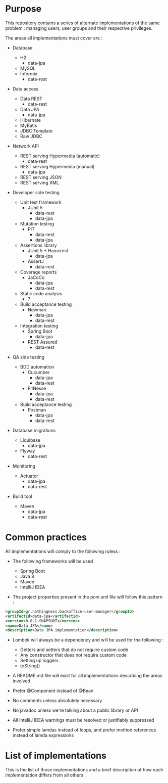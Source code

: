 # Purpose
This repository contains a series of alternate implementations of the same 
problem : managing users, user groups and their respective privileges.

The areas all implementations must cover are :

* Database
    - H2
        - data-jpa
    - MySQL
    - Informix
        - data-rest

* Data access
    - Data REST
        - data-rest
    - Data JPA
        - data-jpa
    - Hibernate
    - MyBatis
    - JDBC Template
    - Raw JDBC

* Network API
    - REST serving Hypermedia (automatic)
        - data-rest
    - REST serving Hypermedia (manual)
        - data-jpa
    - REST serving JSON
    - REST serving XML

* Developer side testing
    - Unit test framework
        - JUnit 5
            - data-rest
            - data-jpa
    - Mutation testing
        - PIT
            - data-rest
            - data-jpa
    - Assertions library
        - JUnit 5 + Hamcrest
            - data-jpa
        - AssertJ
            - data-rest
    - Coverage reports
        - JaCoCo
            - data-jpa
            - data-rest
    - Static code analysis
        - ?
    - Build acceptance testing
        - Newman
            - data-jpa
            - data-rest
    - Integration testing
        - Spring Boot
            - data-jpa
        - REST Assured
            - data-rest

* QA side testing
    - BDD automation
        - Cucumber
            - data-jpa
            - data-rest
        - FitNesse
            - data-jpa
            - data-rest
    - Build acceptance testing
        - Postman
            - data-jpa
            - data-rest

* Database migrations
    - Liquibase
        - data-jpa
    - Flyway
        - data-rest

* Monitoring
    - Actuator
        - data-jpa
        - data-rest

* Build tool
    - Maven
        - data-jpa
        - data-rest

# Common practices

All implementations will comply to the following ruless :

* The following frameworks will be used
    - Spring Boot
    - Java 8
    - Maven
    - IntelliJ IDEA

* The project properties present in the pom.xml file will follow this pattern :

```xml
<groupId>gr.nothingness.backoffice-user-manager</groupId>
<artifactId>data-jpa</artifactId>
<version>0.0.1-SNAPSHOT</version>
<name>Data JPA</name>
<description>Data JPA implementation</description>
```

* Lombok will always be a dependency and will be used for the following :
    - Getters and setters that do not require custom code
    - Any constructor that does not require custom code
    - Setting up loggers
    - toString()

* A README.md file will exist for all implementations describing the areas involved

* Prefer @Component instead of @Bean

* No comments unless absolutely necessary

* No javadoc unless we're talking about a public library or API

* All IntelliJ IDEA warnings must be resolved or justifiably suppressed

* Prefer simple lamdas instead of loops, and prefer method references instead of lamda expressions

# List of implementations

This is the list of those implementations and a brief description of how
each implementation differs from all others :
